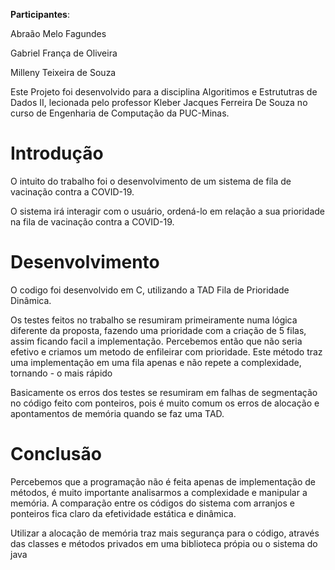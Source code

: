 
**Participantes**: 

Abraão Melo Fagundes<p>
Gabriel França de Oliveira<p>
Milleny Teixeira de Souza<p>

Este Projeto foi desenvolvido para a disciplina Algoritimos e Estrututras de Dados II, lecionada pelo professor Kleber Jacques Ferreira De Souza no curso de Engenharia de Computação da PUC-Minas.

# **Introdução** 


O intuito do trabalho foi o desenvolvimento de um sistema de fila de vacinação contra a COVID-19. 

O sistema irá interagir com o usuário, ordená-lo em relação a sua prioridade na fila de vacinação contra a COVID-19. 


# **Desenvolvimento**

O codigo foi desenvolvido em C, utilizando a TAD Fila de Prioridade Dinâmica. 

Os testes feitos no trabalho se resumiram primeiramente numa lógica diferente da proposta, fazendo uma prioridade com a criação de 5 filas, assim ficando facil a implementação. Percebemos então que não seria efetivo e criamos um metodo de enfileirar com prioridade. Este método traz uma implementação em uma fila apenas e não repete a complexidade, tornando - o mais rápido

Basicamente os erros dos testes se resumiram em falhas de segmentação no código feito com ponteiros, pois é muito comum os erros de alocação e apontamentos de memória quando se faz uma TAD.

# **Conclusão** 

Percebemos que a programação não é feita apenas de implementação de métodos, é muito importante analisarmos a complexidade e manipular a memória. A comparação entre os códigos do sistema com arranjos e ponteiros fica claro da efetividade estática e dinâmica.

Utilizar a alocação de memória traz mais segurança para o código, através das classes e métodos privados em uma biblioteca própia ou o sistema do java


